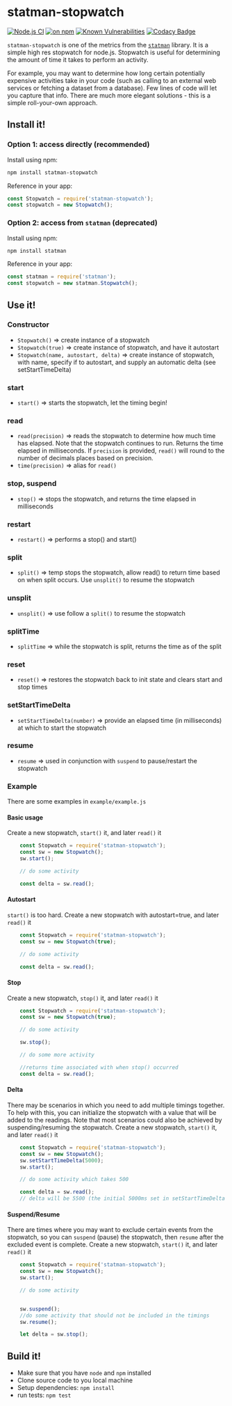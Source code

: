 # statman-stopwatch 

[![Node.js CI](https://github.com/jasonray/statman-stopwatch/actions/workflows/node.js.yml/badge.svg)](https://github.com/jasonray/statman-stopwatch/actions/workflows/node.js.yml) [![on npm](http://img.shields.io/npm/v/statman-stopwatch.svg?style=flat)](https://www.npmjs.org/package/statman-stopwatch) [![Known Vulnerabilities](https://snyk.io/test/github/jasonray/statman-stopwatch/badge.svg)](https://snyk.io/test/github/jasonray/statman-stopwatch) [![Codacy Badge](https://app.codacy.com/project/badge/Grade/1afa7995fa5c4f7ba94d06d2a8fb3086)](https://app.codacy.com/gh/jasonray/statman-stopwatch/dashboard?utm_source=gh&utm_medium=referral&utm_content=&utm_campaign=Badge_grade)

`statman-stopwatch` is one of the metrics from the [`statman`](https://github.com/jasonray/statman) library.  It is a simple high res stopwatch for node.js.  Stopwatch is useful for determining the amount of time it takes to perform an activity.

For example, you may want to determine how long certain potentially expensive activities take in your code (such as calling to an external web services or fetching a dataset from a database).  Few lines of code will let you capture that info.  There are much more elegant solutions - this is a simple roll-your-own approach.

## Install it!
### Option 1: access directly (recommended)
Install using npm:
``` bash
npm install statman-stopwatch
```

Reference in your app:
``` javascript
const Stopwatch = require('statman-stopwatch');
const stopwatch = new Stopwatch();
```

### Option 2: access from `statman` (deprecated)
Install using npm:
``` bash
npm install statman
```

Reference in your app:
``` javascript
const statman = require('statman');
const stopwatch = new statman.Stopwatch();
```

## Use it!
### Constructor
-   `Stopwatch()` => create instance of a stopwatch
-   `Stopwatch(true)` => create instance of stopwatch, and have it autostart
-   `Stopwatch(name, autostart, delta)` => create instance of stopwatch, with name, specify if to autostart, and supply an automatic delta (see setStartTimeDelta)

### start
-   `start()` => starts the stopwatch, let the timing begin!

### read
-   `read(precision)` => reads the stopwatch to determine how much time has elapsed.  Note that the stopwatch continues to run.  Returns the time elapsed in milliseconds.  If `precision` is provided, `read()` will round to the number of decimals places based on precision.
-   `time(precision)` => alias for `read()`

### stop, suspend
-   `stop()` => stops the stopwatch, and returns the time elapsed in milliseconds

### restart
-   `restart()` => performs a stop() and start()

### split
-   `split()` => temp stops the stopwatch, allow read() to return time based on when split occurs.  Use `unsplit()` to resume the stopwatch

### unsplit
-   `unsplit()` => use follow a `split()` to resume the stopwatch

### splitTime
-   `splitTime` => while the stopwatch is split, returns the time as of the split

### reset
-   `reset()` => restores the stopwatch back to init state and clears start and stop times

### setStartTimeDelta
-   `setStartTimeDelta(number)` => provide an elapsed time (in milliseconds) at which to start the stopwatch

### resume
-   `resume` => used in conjunction with `suspend` to pause/restart the stopwatch

### Example

There are some examples in `example/example.js`

#### Basic usage
Create a new stopwatch, `start()` it, and later `read()` it
``` javascript
    const Stopwatch = require('statman-stopwatch');
    const sw = new Stopwatch();
    sw.start();

    // do some activity

    const delta = sw.read();
 ```

#### Autostart
`start()` is too hard.  Create a new stopwatch with autostart=true, and later `read()` it
``` javascript
    const Stopwatch = require('statman-stopwatch');
    const sw = new Stopwatch(true);

    // do some activity

    const delta = sw.read();
 ```

#### Stop
Create a new stopwatch, `stop()` it, and later `read()` it
``` javascript
    const Stopwatch = require('statman-stopwatch');
    const sw = new Stopwatch(true);

    // do some activity

    sw.stop();

    // do some more activity

    //returns time associated with when stop() occurred
    const delta = sw.read();
 ```

#### Delta
There may be scenarios in which you need to add multiple timings together.  To help with this, you can initialize the stopwatch with a value that will be added to the readings.
Note that most scenarios could also be achieved by suspending/resuming the stopwatch.
Create a new stopwatch, `start()` it, and later `read()` it
``` javascript
    const Stopwatch = require('statman-stopwatch');
    const sw = new Stopwatch();
    sw.setStartTimeDelta(5000);
    sw.start();

    // do some activity which takes 500

    const delta = sw.read();
    // delta will be 5500 (the initial 5000ms set in setStartTimeDelta plus the elapsed 500ms)
 ```

 #### Suspend/Resume
There are times where you may want to exclude certain events from the stopwatch, so you can `suspend` (pause) the stopwatch, then `resume` after the excluded event is complete.
Create a new stopwatch, `start()` it, and later `read()` it
``` javascript
    const Stopwatch = require('statman-stopwatch');
    const sw = new Stopwatch();
    sw.start();

    // do some activity


    sw.suspend();
    //do some activity that should not be included in the timings
    sw.resume();

    let delta = sw.stop();
 ```
 
## Build it!
-   Make sure that you have `node` and `npm` installed
-   Clone source code to you local machine
-   Setup dependencies: `npm install`
-   run tests: `npm test`
